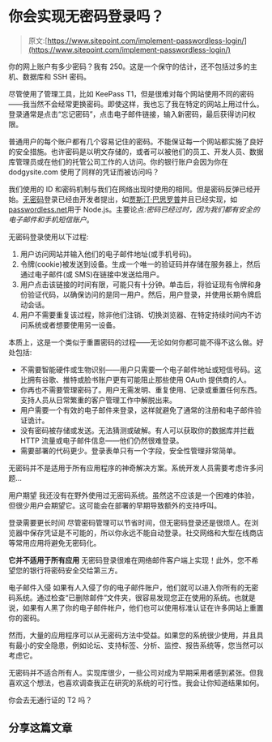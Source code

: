 # 你会实现无密码登录吗？

> 原文:[https://www.sitepoint.com/implement-passwordless-login/](https://www.sitepoint.com/implement-passwordless-login/)

你的网上账户有多少密码？我有 250。这是一个保守的估计，还不包括过多的主机、数据库和 SSH 密码。

尽管使用了管理工具，比如 KeePass T1，但是很难对每个网站使用不同的密码——我当然不会经常更换密码。即使这样，我也忘了我在特定的网站上用过什么。登录通常是点击“忘记密码”，点击电子邮件链接，输入新密码，最后获得访问权限。

普通用户的每个账户都有几个容易记住的密码。不能保证每一个网站都实施了良好的安全措施。也许密码是以明文存储的，或者可以被他们的员工、开发人员、数据库管理员或在他们的托管公司工作的人访问。你的银行账户会因为你在 dodgysite.com 使用了同样的凭证而被访问吗？

我们使用的 ID 和密码机制与我们在网络出现时使用的相同。但是密码反弹已经开始。[无密码](https://www.sitepoint.com/what-is-passwordless-authentication/)登录已经由开发者提出，如[贾斯汀·巴思罗普](https://medium.com/@ninjudd/passwords-are-obsolete-9ed56d483eb)并且已经实现，如[passwordless.net](https://passwordless.net/)用于 Node.js。主要论点:*密码已经过时，因为我们都有安全的电子邮件和手机短信账户*。

无密码登录使用以下过程:

1.  用户访问网站并输入他们的电子邮件地址(或手机号码)。
2.  令牌(cookie)被发送到设备。生成一个唯一的验证码并存储在服务器上，然后通过电子邮件(或 SMS)在链接中发送给用户。
3.  用户点击该链接的时间有限，可能只有十分钟。单击后，将验证现有令牌和身份验证代码，以确保访问的是同一用户。然后，用户登录，并使用长期令牌启动会话。
4.  用户不需要重复该过程，除非他们注销、切换浏览器、在特定持续时间内不访问系统或者想要使用另一设备。

本质上，这是一个类似于重置密码的过程——无论如何你都可能不得不这么做。好处包括:

*   不需要智能硬件或生物识别——用户只需要一个电子邮件地址或短信号码。这比拥有谷歌、推特或脸书账户更有可能阻止那些使用 OAuth 提供商的人。
*   你再也不需要管理密码了。用户无需发明、重复使用、记录或重置任何东西。支持人员从日常繁重的客户管理工作中解脱出来。
*   用户需要一个有效的电子邮件来登录，这样就避免了通常的注册和电子邮件验证诡计。
*   没有密码被存储或发送。无法猜测或破解。有人可以获取你的数据库并拦截 HTTP 流量或电子邮件信息——他们仍然很难登录。
*   需要部署的代码更少。登录表单只有一个字段，安全性管理非常简单。

无密码并不是适用于所有应用程序的神奇解决方案。系统开发人员需要考虑许多问题…

用户期望
我还没有在野外使用过无密码系统。虽然这不应该是一个困难的体验，但很少用户会期望它。这可能会在部署的早期导致额外的支持呼叫。

登录需要更长时间
尽管密码管理可以节省时间，但无密码登录还是很烦人。在浏览器中保存凭证是不可能的，所以你永远不能自动登录。社交网络和大型在线商店等常用应用将避免无密码化。

**它并不适用于所有应用**
无密码登录很难在网络邮件客户端上实现！此外，您不希望您的银行将密码安全交给第三方。

电子邮件入侵
如果有人入侵了你的电子邮件账户，他们就可以进入你所有的无密码系统。通过检查“已删除邮件”文件夹，很容易发现您正在使用的系统。也就是说，如果有人黑了你的电子邮件帐户，他们也可以使用标准认证在许多网站上重置你的密码。

然而，大量的应用程序可以从无密码方法中受益。如果您的系统很少使用，并且具有最小的安全隐患，例如论坛、支持标签、分析、监控、报告系统等，您当然可以考虑它。

无密码并不适合所有人。实现库很少，一些公司对成为早期采用者感到紧张。但我喜欢这个想法，也喜欢调查我正在研究的系统的可行性。我会让你知道结果如何。

你会去无通行证的 T2 吗？

## 分享这篇文章